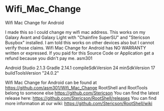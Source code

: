 # Wifi_Mac_Change
Wifi Mac Change for Android

I made this so I could change my wifi mac address.
This works on my Galaxy Avant and Galaxy Light with "Chainfire SuperSU" and "Stericson Busybox" installed.
I am told this works on other devices also but I cannot verify those claims.
Wifi Mac Change for Android has NO WARRANTY written or expressed.
If you paid for this Source Code or Application get a refund because you didn't pay me.
asm301

Android Studio 2.1.3
Gradle 2.14.1
compileSdkVersion 24
minSdkVersion 17
buildToolsVersion "24.0.2"


Wifi Mac Change for Android can be found at https://github.com/asm301/Wifi_Mac_Change
RootShell and RootTools belong to someone else https://github.com/Stericson
You can find the latest release here: https://github.com/Stericson/RootShell/releases
You can find more information at our wiki: https://github.com/Stericson/RootShell/wiki